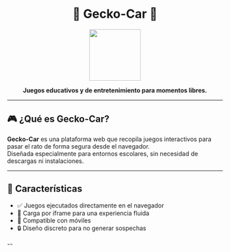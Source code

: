 <h1 align="center">🦎 Gecko-Car 🚗</h1>
<p align="center">
  <img src="https://media.giphy.com/media/hvRJCLFzcasrR4ia7z/giphy.gif" width="120"/>
</p>

<p align="center"><b>Juegos educativos y de entretenimiento para momentos libres.</b></p>

---

## 🎮 ¿Qué es Gecko-Car?

**Gecko-Car** es una plataforma web que recopila juegos interactivos para pasar el rato de forma segura desde el navegador.  
Diseñada especialmente para entornos escolares, sin necesidad de descargas ni instalaciones.

---

## 🚀 Características

- ✅ Juegos ejecutados directamente en el navegador
- 🔗 Carga por iframe para una experiencia fluida
- 📱 Compatible con móviles 
- 🔒 Diseño discreto para no generar sospechas

--

